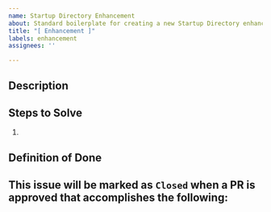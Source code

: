 ```yaml
---
name: Startup Directory Enhancement
about: Standard boilerplate for creating a new Startup Directory enhancement.
title: "[ Enhancement ]"
labels: enhancement
assignees: ''

---
```


## Description

## Steps to Solve
1. 

## Definition of Done
This issue will be marked as `Closed` when a PR is approved that accomplishes the following:
-
